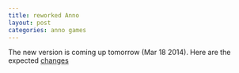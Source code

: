 ```yaml
---
title: reworked Anno
layout: post
categories: anno games
---
```


The new version is coming up tomorrow (Mar 18 2014).  Here are the expected [changes](http://forum.en.anno-online.com/threads/2404-Rework-Of-The-Public-Buildings)
